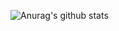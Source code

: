 ![Anurag's github stats](https://github-readme-stats.vercel.app/api?username=divashuthron&show_icons=true&title_color=#7AAEAE)
